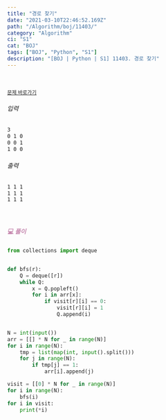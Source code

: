 ```yaml
---
title: "경로 찾기"
date: "2021-03-10T22:46:52.169Z"
path: "/Algorithm/boj/11403/"
category: "Algorithm"
ci: "S1"
cat: "BOJ"
tags: ["BOJ", "Python", "S1"]
description: "[BOJ | Python | S1] 11403. 경로 찾기"
---
```


<br />

<a href="https://www.acmicpc.net/problem/11403"><small>문제 바로가기</small></a>

###### 입력

```sh
3
0 1 0
0 0 1
1 0 0
```

###### 출력

```sh
1 1 1
1 1 1
1 1 1
```

<br />

##### <h5 style="color:#C587AE;">💻 풀이</h5>

```python
from collections import deque


def bfs(r):
    Q = deque([r])
    while Q:
        x = Q.popleft()
        for i in arr[x]:
            if visit[r][i] == 0:
                visit[r][i] = 1
                Q.append(i)


N = int(input())
arr = [[] * N for _ in range(N)]
for i in range(N):
    tmp = list(map(int, input().split()))
    for j in range(N):
        if tmp[j] == 1:
            arr[i].append(j)

visit = [[0] * N for _ in range(N)]
for i in range(N):
    bfs(i)
for i in visit:
    print(*i)
```



